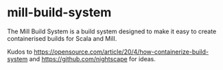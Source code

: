 # mill-build-system

The Mill Build System is a build system designed to make it easy to create containerised builds for Scala and Mill.

Kudos to https://opensource.com/article/20/4/how-containerize-build-system and https://github.com/nightscape for ideas.